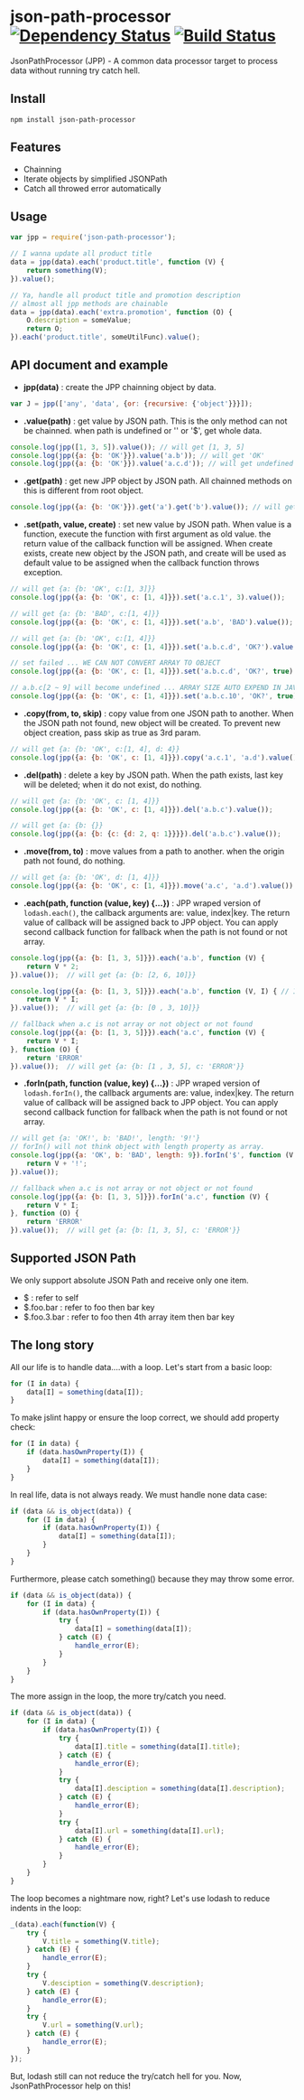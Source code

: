 json-path-processor [![Dependency Status](https://david-dm.org/zordius/json-path-processor.png)](https://david-dm.org/zordius/json-path-processor) [![Build Status](https://travis-ci.org/zordius/json-path-processor.svg?branch=master)](https://travis-ci.org/zordius/json-path-processor)
==========

JsonPathProcessor (JPP) - A common data processor target to process data without running try catch hell.

Install
-------

```
npm install json-path-processor
```

Features
--------

* Chainning
* Iterate objects by simplified JSONPath
* Catch all throwed error automatically

Usage
-----

```javascript
var jpp = require('json-path-processor');

// I wanna update all product title
data = jpp(data).each('product.title', function (V) {
    return something(V);
}).value();

// Ya, handle all product title and promotion description
// almost all jpp methods are chainable
data = jpp(data).each('extra.promotion', function (O) {
    O.description = someValue;
    return O;
}).each('product.title', someUtilFunc).value();
```

API document and example
------------------------

* **jpp(data)** : create the JPP chainning object by data.

```javascript
var J = jpp(['any', 'data', {or: {recursive: {'object'}}}]);
```

* **.value(path)** : get value by JSON path. This is the only method can not be chainned. when path is undefined or '' or '$', get whole data.

```javascript
console.log(jpp([1, 3, 5]).value()); // will get [1, 3, 5]
console.log(jpp({a: {b: 'OK'}}).value('a.b')); // will get 'OK'
console.log(jpp({a: {b: 'OK'}}).value('a.c.d')); // will get undefined
```

* **.get(path)** : get new JPP object by JSON path. All chainned methods on this is different from root object.

```javascript
console.log(jpp({a: {b: 'OK'}}).get('a').get('b').value()); // will get 'OK'
```

* **.set(path, value, create)** : set new value by JSON path. When value is a function, execute the function with first argument as old value. the return value of the callback function will be assigned. When create exists, create new object by the JSON path, and create will be used as default value to be assigned when the callback function throws exception.

```javascript
// will get {a: {b: 'OK', c:[1, 3]}}
console.log(jpp({a: {b: 'OK', c: [1, 4]}}).set('a.c.1', 3).value());

// will get {a: {b: 'BAD', c:[1, 4]}}
console.log(jpp({a: {b: 'OK', c: [1, 4]}}).set('a.b', 'BAD').value());

// will get {a: {b: 'OK', c:[1, 4]}}
console.log(jpp({a: {b: 'OK', c: [1, 4]}}).set('a.b.c.d', 'OK?').value());

// set failed ... WE CAN NOT CONVERT ARRAY TO OBJECT
console.log(jpp({a: {b: 'OK', c: [1, 4]}}).set('a.b.c.d', 'OK?', true).value());

// a.b.c[2 ~ 9] will become undefined ... ARRAY SIZE AUTO EXPEND IN JAVASCRIPT
console.log(jpp({a: {b: 'OK', c: [1, 4]}}).set('a.b.c.10', 'OK?', true).value());
```

* **.copy(from, to, skip)** : copy value from one JSON path to another. When the JSON path not found, new object will be created. To prevent new object creation, pass skip as true as 3rd param.

```javascript
// will get {a: {b: 'OK', c:[1, 4], d: 4}}
console.log(jpp({a: {b: 'OK', c: [1, 4]}}).copy('a.c.1', 'a.d').value());
```

* **.del(path)** : delete a key by JSON path. When the path exists, last key will be deleted; when it do not exist, do nothing.

```javascript
// will get {a: {b: 'OK', c: [1, 4]}}
console.log(jpp({a: {b: 'OK', c: [1, 4]}}).del('a.b.c').value());

// will get {a: {b: {}}
console.log(jpp({a: {b: {c: {d: 2, q: 1}}}}).del('a.b.c').value());
```

* **.move(from, to)** : move values from a path to another. when the origin path not found, do nothing.

```javascript
// will get {a: {b: 'OK', d: [1, 4]}}
console.log(jpp({a: {b: 'OK', c: [1, 4]}}).move('a.c', 'a.d').value());
```

* **.each(path, function (value, key) {...})** : JPP wraped version of `lodash.each()`, the callback arguments are: value, index|key. The return value of callback will be assigned back to JPP object. You can apply second callback function for fallback when the path is not found or not array.

```javascript
console.log(jpp({a: {b: [1, 3, 5]}}).each('a.b', function (V) {
    return V * 2;
}).value());  // will get {a: {b: [2, 6, 10]}}

console.log(jpp({a: {b: [1, 3, 5]}}).each('a.b', function (V, I) { // I as index
    return V * I;
}).value());  // will get {a: {b: [0 , 3, 10]}}

// fallback when a.c is not array or not object or not found
console.log(jpp({a: {b: [1, 3, 5]}}).each('a.c', function (V) {
    return V * I;
}, function (O) {
    return 'ERROR'
}).value());  // will get {a: {b: [1 , 3, 5], c: 'ERROR'}}
```

* **.forIn(path, function (value, key) {...})** : JPP wraped version of `lodash.forIn()`, the callback arguments are: value, index|key. The return value of callback will be assigned back to JPP object. You can apply second callback function for fallback when the path is not found or not array.

```javascript
// will get {a: 'OK!', b: 'BAD!', length: '9!'} 
// forIn() will not think object with length property as array.
console.log(jpp({a: 'OK', b: 'BAD', length: 9}).forIn('$', function (V, I) {
    return V + '!';
}).value()); 

// fallback when a.c is not array or not object or not found
console.log(jpp({a: {b: [1, 3, 5]}}).forIn('a.c', function (V) {
    return V * I;
}, function (O) {
    return 'ERROR'
}).value());  // will get {a: {b: [1, 3, 5], c: 'ERROR'}}
```

Supported JSON Path
-------------------

We only support absolute JSON Path and receive only one item.

* $ : refer to self
* $.foo.bar : refer to foo then bar key
* $.foo.3.bar : refer to foo then 4th array item then bar key

The long story
--------------

All our life is to handle data....with a loop. Let's start from a basic loop:

```javascript
for (I in data) {
    data[I] = something(data[I]);
}
```

To make jslint happy or ensure the loop correct, we should add property check:

```javascript
for (I in data) {
    if (data.hasOwnProperty(I)) {
        data[I] = something(data[I]);
    }
}
```

In real life, data is not always ready. We must handle none data case:

```javascript
if (data && is_object(data)) {
    for (I in data) {
        if (data.hasOwnProperty(I)) {
            data[I] = something(data[I]);
        }
    }
}
```

Furthermore, please catch something() because they may throw some error.

```javascript
if (data && is_object(data)) {
    for (I in data) {
        if (data.hasOwnProperty(I)) {
            try {
                data[I] = something(data[I]);
            } catch (E) {
                handle_error(E);
            }
        }
    }
}
```

The more assign in the loop, the more try/catch you need.

```javascript
if (data && is_object(data)) {
    for (I in data) {
        if (data.hasOwnProperty(I)) {
            try {
                data[I].title = something(data[I].title);
            } catch (E) {
                handle_error(E);
            }
            try {
                data[I].desciption = something(data[I].description);
            } catch (E) {
                handle_error(E);
            }
            try {
                data[I].url = something(data[I].url);
            } catch (E) {
                handle_error(E);
            }
        }
    }
}
```

The loop becomes a nightmare now, right? Let's use lodash to reduce indents in the loop:

```javascript
_(data).each(function(V) {
    try {
        V.title = something(V.title);
    } catch (E) {
        handle_error(E);
    }
    try {
        V.desciption = something(V.description);
    } catch (E) {
        handle_error(E);
    }
    try {
        V.url = something(V.url);
    } catch (E) {
        handle_error(E);
    }
});

```

But, lodash still can not reduce the try/catch hell for you. Now, JsonPathProcessor help on this!
